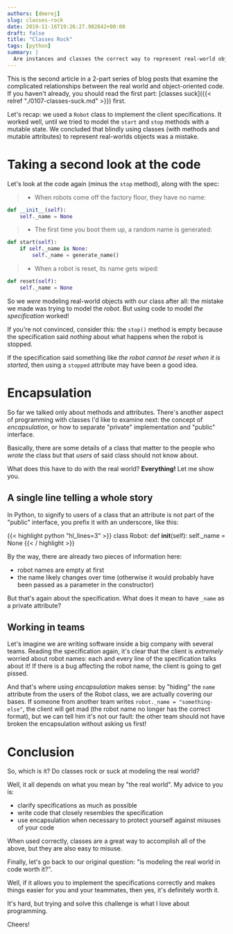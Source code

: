 ```yaml
---
authors: [dmerej]
slug: classes-rock
date: 2019-11-16T19:26:27.902842+00:00
draft: false
title: "Classes Rock"
tags: [python]
summary: |
  Are instances and classes the correct way to represent real-world objects? (part 2)
---
```


This is the second article in a 2-part series of blog posts that examine
the complicated relationships between the real world and object-oriented
code. If you haven't already, you should read the first part: [classes suck]({{<
relref "./0107-classes-suck.md" >}}) first.

Let's recap: we used a `Robot` class to implement the
client specifications. It worked well, until we tried to model the
`start` and `stop` methods with a mutable state. We concluded that
blindly using classes (with methods and mutable attributes)
to represent real-worlds objects was a mistake.

# Taking a second look at the code

Let's look at the code again (minus the `stop` method),
along with the spec:

> * When robots come off the factory floor, they have no name:

```python
def __init__(self):
    self._name = None
```

> * The first time you boot them up, a random name is generated:

```python
def start(self):
    if self._name is None:
        self._name = generate_name()
```

> * When a robot is reset, its name gets wiped:

```python
def reset(self):
    self._name = None
```


So we *were* modeling real-world objects with our class after all: the mistake
we made was trying to model the *robot*. But using code to model *the specification*
worked!

If you're not convinced, consider this: the `stop()` method is
empty because the specification said *nothing* about what happens when the robot is
stopped.

If the specification said something like *the robot cannot be reset when it is
started*, then using a `stopped` attribute may have been a good idea.

# Encapsulation

So far we talked only about methods and attributes. There's another aspect of
programming with classes I'd like to examine next: the concept of
_encapsulation_, or how to separate "private" implementation and "public"
interface.

Basically, there are some details of a class that matter
to the people who _wrote_ the class but that _users_ of said class should not know about.

What does this have to do with the real world? **Everything!** Let me show you.

## A single line telling a whole story

In Python, to signify to users of a class that an attribute is not part
of the "public" interface, you prefix it with an underscore, like this:

{{< highlight python "hl_lines=3" >}}
class Robot:
    def __init__(self):
        self._name = None
{{< / highlight >}}

By the way, there are already two pieces of information here:

* robot names are empty at first
* the name likely changes over time (otherwise it would probably have been
  passed as a parameter in the constructor)

But that's again about the specification. What does it mean to have `_name` as a private attribute?

## Working in teams

Let's imagine we are writing software inside a big company with several
teams. Reading the specification again, it's clear that the client is
*extremely* worried about robot names: each and every line of the specification
talks about it! If there is a bug affecting the robot name, the client is
going to get pissed.

And that's where using _encapsulation_ makes sense: by "hiding" the `name` attribute from the users of the Robot class,
we are actually covering our bases. If someone from another team writes `robot._name = "something-else"`,
the client will get mad (the robot name no longer has the correct format), but we can  tell him it's not our fault:
the other team should not have broken the encapsulation without asking us first!

# Conclusion

So, which is it? Do classes rock or suck at modeling the real world?

Well, it all depends on what you mean by "the real world". My advice to you is:

* clarify specifications as much as possible
* write code that closely resembles the specification
* use encapsulation when necessary to protect yourself against misuses of your code

When used correctly, classes are a great way to accomplish all of the above, but
they are also easy to misuse.

Finally, let's go back to our original question: "is modeling the real world
in code worth it?".

Well, if it allows you to implement the specifications correctly and makes
things easier for you and your teammates, then yes, it's definitely worth it.

It's hard, but trying and solve this challenge is what I love about programming.

Cheers!
